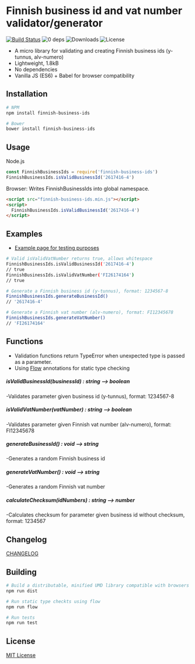 Finnish business id and vat number validator/generator
======================================================

[![Build Status](https://travis-ci.org/vkomulai/finnish-business-ids.svg?branch=master)](https://travis-ci.org/vkomulai/finnish-business-ids) ![0 deps](https://david-dm.org/vkomulai/finnish-business-ids.svg) ![Downloads](https://img.shields.io/npm/dt/finnish-business-ids.svg) ![License](https://img.shields.io/npm/l/finnish-business-ids.svg)

- A micro library for validating and creating Finnish business ids (y-tunnus, alv-numero)
- Lightweight, 1.8kB
- No dependencies
- Vanilla JS (ES6) + Babel for browser compatibility

Installation
------------

```sh
# NPM
npm install finnish-business-ids

# Bower
bower install finnish-business-ids
```

Usage
-----

Node.js

``` js
const FinnishBusinessIds = require('finnish-business-ids')
FinnishBusinessIds.isValidBusinessId('2617416-4')
```

Browser: Writes FinnishBusinessIds into global namespace.

``` html
<script src="finnish-business-ids.min.js"></script>
<script>
  FinnishBusinessIds.isValidBusinessId('2617416-4')
</script>

```

Examples
--------

- [Example page for testing purposes](test/index.html)

```sh
# Valid isValidVatNumber returns true, allows whitespace
FinnishBusinessIds.isValidBusinessId('2617416-4')
// true
FinnishBusinessIds.isValidVatNumber('FI26174164')
// true
```

```sh
# Generate a Finnish business id (y-tunnus), format: 1234567-8
FinnishBusinessIds.generateBusinessId()
// '2617416-4'

# Generate a Finnish vat number (alv-numero), format: FI12345678
FinnishBusinessIds.generateVatNumber()
// 'FI26174164'
```

Functions
---------

- Validation functions return TypeError when unexpected type is passed as a parameter.
- Using [Flow](https://flowtype.org/) annotations for static type checking

##### isValidBusinessId(businessId) : string --> boolean
-Validates parameter given business id (y-tunnus), format: 1234567-8

##### isValidVatNumber(vatNumber) : string --> boolean
-Validates parameter given Finnish vat number (alv-numero), format: FI12345678

##### generateBusinessId() : void --> string
-Generates a random Finnish business id

##### generateVatNumber() : void --> string
-Generates a random Finnish vat number

##### calculateChecksum(idNumbers) : string --> number
-Calculates checksum for parameter given business id without checksum, format: 1234567

Changelog
---------
[CHANGELOG](CHANGELOG.md)

Building
--------

```sh
# Build a distributable, minified UMD library compatible with browsers and Node
npm run dist

# Run static type checkts using flow
npm run flow

# Run tests
npm run test
```

License
-------
[MIT License](LICENSE)
